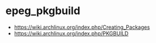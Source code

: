 epeg_pkgbuild
=============

* https://wiki.archlinux.org/index.php/Creating_Packages
* https://wiki.archlinux.org/index.php/PKGBUILD
